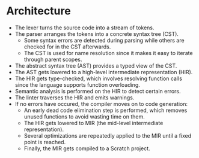 # Architecture

- The lexer turns the source code into a stream of tokens.
- The parser arranges the tokens into a concrete syntax tree (CST).
  - Some syntax errors are detected during parsing while others are checked for
    in the CST afterwards.
  - The CST is used for name resolution since it makes it easy to iterate
    through parent scopes.
- The abstract syntax tree (AST) provides a typed view of the CST.
- The AST gets lowered to a high-level intermediate representation (HIR).
- The HIR gets type-checked, which involves resolving function calls since the
  language supports function overloading.
- Semantic analysis is performed on the HIR to detect certain errors.
- The linter traverses the HIR and emits warnings.
- If no errors have occured, the compiler moves on to code generation:
  - An early dead code elimination step is performed, which removes unused
    functions to avoid wasting time on them.
  - The HIR gets lowered to MIR (the mid-level intermediate representation).
  - Several optimizations are repeatedly applied to the MIR until a fixed point
    is reached.
  - Finally, the MIR gets compiled to a Scratch project.
